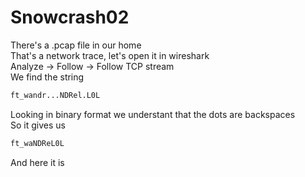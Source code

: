# Snowcrash02

There's a .pcap file in our home  
That's a network trace, let's open it in wireshark  
Analyze -> Follow -> Follow TCP stream  
We find the string  
```sh
ft_wandr...NDRel.L0L
```
Looking in binary format we understant that the dots are backspaces  
So it gives us

```sh
ft_waNDReL0L
```

And here it is